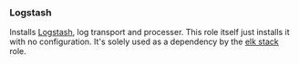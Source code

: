 ### Logstash ###

Installs [Logstash](http://logstash.net/), log transport and processer. This role itself just installs it with no configuration. It's solely used as a dependency by the [elk stack](../roles/elk-stack/) role.
